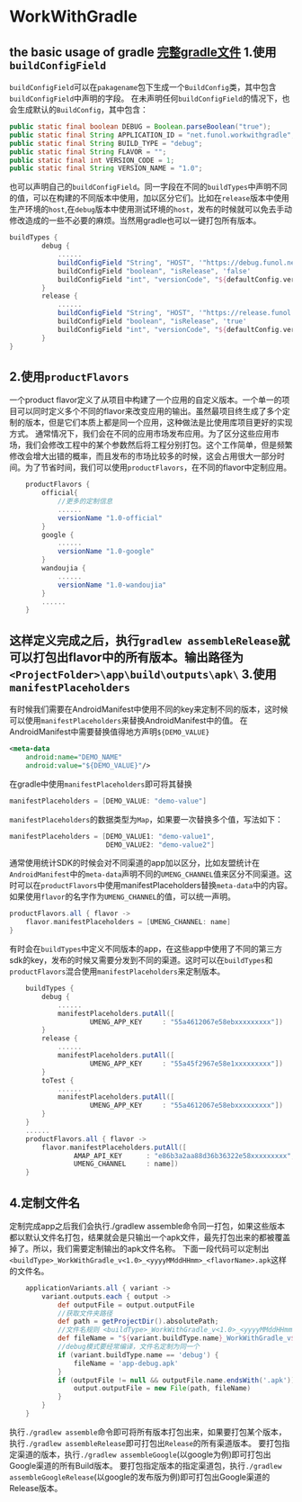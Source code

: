 # WorkWithGradle
the basic usage of gradle
**[完整gradle文件](app/build.gradle)**
1.使用`buildConfigField`
--
`buildConfigField`可以在`pakagename`包下生成一个`BuildConfig`类，其中包含`buildConfigField`中声明的字段。
在未声明任何`buildConfigField`的情况下，也会生成默认的`BuildConfig`，其中包含：
```java
public static final boolean DEBUG = Boolean.parseBoolean("true");  
public static final String APPLICATION_ID = "net.funol.workwithgradle";  
public static final String BUILD_TYPE = "debug";  
public static final String FLAVOR = "";  
public static final int VERSION_CODE = 1;  
public static final String VERSION_NAME = "1.0";
```
也可以声明自己的`buildConfigField`。同一字段在不同的`buildTypes`中声明不同的值，可以在构建的不同版本中使用，加以区分它们。比如在`release`版本中使用生产环境的`host`,在`debug`版本中使用测试环境的`host`，发布的时候就可以免去手动修改造成的一些不必要的麻烦。当然用gradle也可以一键打包所有版本。
```gradle
buildTypes {
        debug {
            ......
            buildConfigField "String", "HOST", '"https://debug.funol.net"'
            buildConfigField "boolean", "isRelease", 'false'
            buildConfigField "int", "versionCode", "${defaultConfig.versionCode}"
        }
        release {
            ......
            buildConfigField "String", "HOST", '"https://release.funol.net"'
            buildConfigField "boolean", "isRelease", 'true'
            buildConfigField "int", "versionCode", "${defaultConfig.versionCode}"
        }
}
```
2.使用`productFlavors`
--
一个product flavor定义了从项目中构建了一个应用的自定义版本。一个单一的项目可以同时定义多个不同的flavor来改变应用的输出。虽然最项目终生成了多个定制的版本，但是它们本质上都是同一个应用，这种做法是比使用库项目更好的实现方式。
通常情况下，我们会在不同的应用市场发布应用。为了区分这些应用市场，我们会修改工程中的某个参数然后将工程分别打包。这个工作简单，但是频繁修改会增大出错的概率，而且发布的市场比较多的时候，这会占用很大一部分时间。为了节省时间，我们可以使用`productFlavors`，在不同的flavor中定制应用。
```gradle
    productFlavors {
        official{
			//更多的定制信息
			......
            versionName "1.0-official"
        }
        google {
			......
            versionName "1.0-google"
        }
        wandoujia {
			......
            versionName "1.0-wandoujia"
        }
		......
    }
```
这样定义完成之后，执行`gradlew assembleRelease`就可以打包出flavor中的所有版本。输出路径为`<ProjectFolder>\app\build\outputs\apk\`
3.使用`manifestPlaceholders`
--
有时候我们需要在AndroidManifest中使用不同的key来定制不同的版本，这时候可以使用`manifestPlaceholders`来替换AndroidManifest中的值。
在AndroidManifest中需要替换值得地方声明`${DEMO_VALUE}`
```xml
<meta-data
    android:name="DEMO_NAME"
    android:value="${DEMO_VALUE}"/>
```
在gradle中使用`manifestPlaceholders`即可将其替换
```gradle
manifestPlaceholders = [DEMO_VALUE: "demo-value"]
```
`manifestPlaceholders`的数据类型为`Map`，如果要一次替换多个值，写法如下：
```gradle
manifestPlaceholders = [DEMO_VALUE1: "demo-value1", 
						DEMO_VALUE2: "demo-value2"]
```
通常使用统计SDK的时候会对不同渠道的app加以区分，比如友盟统计在`AndroidManifest`中的`meta-data`声明不同的`UMENG_CHANNEL`值来区分不同渠道。这时可以在`productFlavors`中使用manifestPlaceholders替换`meta-data`中的内容。如果使用`flavor`的名字作为`UMENG_CHANNEL`的值，可以统一声明。
```gradle
productFlavors.all { flavor ->
    flavor.manifestPlaceholders = [UMENG_CHANNEL: name]
}
```
有时会在`buildTypes`中定义不同版本的app，在这些app中使用了不同的第三方sdk的key，发布的时候又需要分发到不同的渠道。这时可以在`buildTypes`和`productFlavors`混合使用`manifestPlaceholders`来定制版本。
```gradle
	buildTypes {
        debug {
			......
            manifestPlaceholders.putAll([
                    UMENG_APP_KEY     : "55a4612067e58ebxxxxxxxxx"])
        }
        release {
            ......
            manifestPlaceholders.putAll([
                    UMENG_APP_KEY     : "55a45f2967e58e1xxxxxxxxx"])
        }
        toTest {
			......
            manifestPlaceholders.putAll([
                    UMENG_APP_KEY     : "55a4612067e58ebxxxxxxxxx"])
        }
    }
	......
	productFlavors.all { flavor ->
        flavor.manifestPlaceholders.putAll([
                AMAP_API_KEY      : "e86b3a2aa88d36b36322e58xxxxxxxxx",
                UMENG_CHANNEL     : name])
    }
```
4.定制文件名
--
定制完成app之后我们会执行./gradlew assemble命令同一打包，如果这些版本都以默认文件名打包，结果就会是只输出一个apk文件，最先打包出来的都被覆盖掉了。所以，我们需要定制输出的apk文件名称。
下面一段代码可以定制出`<buildType>_WorkWithGradle_v<1.0>_<yyyyMMddHHmm>_<flavorName>.apk`这样的文件名。
```gradle
	applicationVariants.all { variant ->
        variant.outputs.each { output ->
            def outputFile = output.outputFile
            //获取文件夹路径
            def path = getProjectDir().absolutePath;
            //文件名规则 <buildType>_WorkWithGradle_v<1.0>_<yyyyMMddHHmm>_<flavorName>.apk
            def fileName = "${variant.buildType.name}_WorkWithGradle_v${defaultConfig.versionName}_${buildTime()}_${variant.productFlavors[0].name}.apk"
            //debug模式要经常编译，文件名定制为同一个
            if (variant.buildType.name == 'debug') {
                fileName = 'app-debug.apk'
            }
            if (outputFile != null && outputFile.name.endsWith('.apk')) {
                output.outputFile = new File(path, fileName)
            }
        }
    }
```
执行`./gradlew assemble`命令即可将所有版本打包出来，如果要打包某个版本，执行`./gradlew assembleRelease`即可打包出`Release`的所有渠道版本。
要打包指定渠道的版本，执行`./gradlew assembleGoogle`(以google为例)即可打包出Google渠道的所有Build版本。
要打包指定版本的指定渠道包，执行`./gradlew assembleGoogleRelease`(以google的发布版为例)即可打包出Google渠道的Release版本。
